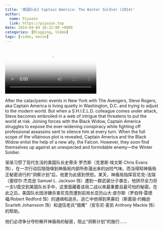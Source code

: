 ```yaml
---
title: '美国队长2 Captain America: The Winter Soldier (2014)'
author:
  name: Piyazon
  link: https://piyazon.top
date: 2014-04-04 16:32:00 +0800
categories: [Blogging, Video]
tags: [video, movie]
---
```



<video id="player" class="weixin_video" playsinline controls x-webkit-airplay poster="https://git.lug.ustc.edu.cn/flame3/images/-/raw/main/movie/captain-america-2.jpg"
  wxv="wxv_2187714324436221953" src="">
  <track kind="captions" label="English" src="https://piyazon.top/storage/assets/subtitles/captain-america-2-ec.vtt" srclang="en"
      />
</video>

After the cataclysmic events in New York with The Avengers, Steve Rogers, aka Captain America is living quietly in Washington, D.C. and trying to adjust to the modern world. But when a S.H.I.E.L.D. colleague comes under attack, Steve becomes embroiled in a web of intrigue that threatens to put the world at risk. Joining forces with the Black Widow, Captain America struggles to expose the ever-widening conspiracy while fighting off professional assassins sent to silence him at every turn. When the full scope of the villainous plot is revealed, Captain America and the Black Widow enlist the help of a new ally, the Falcon. However, they soon find themselves up against an unexpected and formidable enemy—the Winter Soldier.

渐渐习惯了现代生活的美国队长史蒂夫·罗杰斯（克里斯·埃文斯 Chris Evans 饰），在一次行动后隐隐嗅到神盾局内部所弥漫出来的凶险气味。而当得知神盾局正秘密进行的“洞察计划”后，他更为此感到愤怒。某天，神盾局指挥官尼克-法瑞（塞缪尔·杰克逊 Samuel L. Jackson 饰）遭到一群武装分子袭击，他拼尽全力将一支U盘交到美国队长手中，这里面藏着该局二战以来最重要且最可怕的秘密。在此之后，美国队长因涉嫌杀害尼克而遭到前局长亚历山大·皮尔斯（罗伯特·雷德福/Robert Redford 饰）的通缉和追杀，逃亡中他得到黑寡妇（斯嘉丽·约翰逊 Scarlett Johansson 饰）和退伍老兵“猎鹰”（安东尼·麦凯 Anthony Mackie 饰）的帮助。

他们必须争分夺秒解开神盾局的秘密，阻止“洞察计划”的施行……
